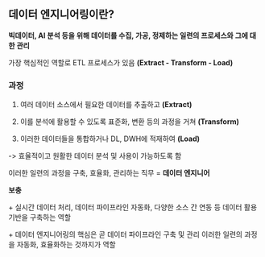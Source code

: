 ## 데이터 엔지니어링이란?

**빅데이터, AI 분석 등을 위해 데이터를 수집, 가공, 정제하는 일련의 프로세스와 그에 대한 관리**

가장 핵심적인 역할로 ETL 프로세스가 있음 **(Extract - Transform - Load)**

### 과정

1. 여러 데이터 소스에서 필요한 데이터를 추출하고 **(Extract)**

2. 이를 분석에 활용할 수 있도록 표준화, 변환 등의 과정을 거쳐 **(Transform)**

3. 이러한 데이터들을 통합하거나 DL, DWH에 적재하여 **(Load)**

-> 효율적이고 원활한 데이터 분석 및 사용이 가능하도록 함

이러한 일련의 과정을 구축, 효율화, 관리하는 직무 = **데이터 엔지니어**

**보충**

\+ 실시간 데이터 처리, 데이터 파이프라인 자동화, 다양한 소스 간 연동 등 데이터 활용 기반을 구축하는 역할

\+ 데이터 엔지니어링의 핵심은 곧 데이터 파이프라인 구축 및 관리
이러한 일련의 과정을 자동화, 효율화하는 것까지가 역할
